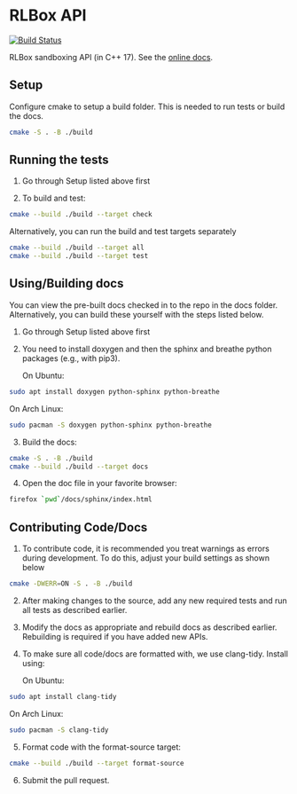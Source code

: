 # RLBox API

[![Build Status](https://travis-ci.com/PLSysSec/rlbox_api_cpp17.svg?branch=master)](https://travis-ci.com/PLSysSec/rlbox_api_cpp17)

RLBox sandboxing API (in C++ 17). See the [online docs](https://docs.rlbox.dev).

## Setup

Configure cmake to setup a build folder. This is needed to run tests or build
the docs.

```bash
cmake -S . -B ./build
```

## Running the tests

1. Go through Setup listed above first

2. To build and test:

```bash
cmake --build ./build --target check
```

Alternatively, you can run the build and test targets separately

```bash
cmake --build ./build --target all
cmake --build ./build --target test
```

## Using/Building docs

You can view the pre-built docs checked in to the repo in the docs folder.
Alternatively, you can build these yourself with the steps listed below.

1. Go through Setup listed above first

2. You need to install doxygen and then the sphinx and breathe python packages
   (e.g., with pip3).

   On Ubuntu:
```bash
sudo apt install doxygen python-sphinx python-breathe
```

   On Arch Linux:
```bash
sudo pacman -S doxygen python-sphinx python-breathe
```

3. Build the docs:

```bash
cmake -S . -B ./build
cmake --build ./build --target docs
```

4. Open the doc file in your favorite browser:

```bash
firefox `pwd`/docs/sphinx/index.html
```

## Contributing Code/Docs

1. To contribute code, it is recommended you treat warnings as errors during
development. To do this, adjust your build settings as shown below

```bash
cmake -DWERR=ON -S . -B ./build
```

2. After making changes to the source, add any new required tests and run all
tests as described earlier.

3. Modify the docs as appropriate and rebuild docs as described earlier.
Rebuilding is required if you have added new APIs.

4. To make sure all code/docs are formatted with, we use clang-tidy.
Install using:

   On Ubuntu:
```bash
sudo apt install clang-tidy
```
   On Arch Linux:
```bash
sudo pacman -S clang-tidy
```

5. Format code with the format-source target:
```bash
cmake --build ./build --target format-source
```

6. Submit the pull request.
